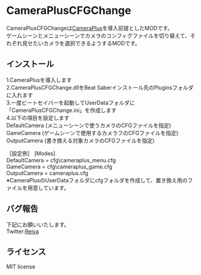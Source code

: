 # CameraPlusCFGChange   

CameraPlusCFGChangeは[CameraPlus](https://github.com/Snow1226/CameraPlus)を導入前提としたMODです。    
ゲームシーンとメニューシーンでカメラのコンフィグファイルを切り替えて、それぞれ見せたいカメラを選択できるようするMODです。    
    
    
## インストール
    
1.CameraPlusを導入します  
2.CameraPlusCFGChange.dllをBeat Saberインストール先のPluginsフォルダに入れます  
3.一度ビートセイバーを起動してUserDataフォルダに「CameraPlusCFGChange.ini」を作成します   
4.以下の項目を設定します   
DefaultCamera (メニューシーンで使うカメラのCFGファイルを指定)   
GameCamera (ゲームシーンで使用するカメラフのCFGファイルを指定)   
OutputCamera (書き換える対象カメラのCFGファイルを指定)   
    
［設定例］ 
[Modes]   
DefaultCamera = cfg\cameraplus_menu.cfg   
GameCamera = cfg\cameraplus_game.cfg    
OutputCamera = cameraplus.cfg   
※CameraPlusのUserDataフォルダにcfgフォルダを作成して、置き換え用のファイルを用意しています。   
    
    
## バグ報告 
    
下記にお願いいたします。  
Twitter:[Reiya](https://twitter.com/Reiya__)  
    
    
## ライセンス
    
MIT license
